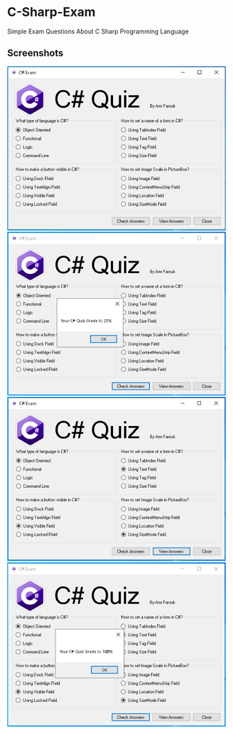 # C-Sharp-Exam
 Simple Exam Questions About C Sharp Programming Language

## Screenshots
<img src="images/Quiz1.png">
<img src="images/Quiz2.png">
<img src="images/Quiz3.png">
<img src="images/Quiz4.png">
